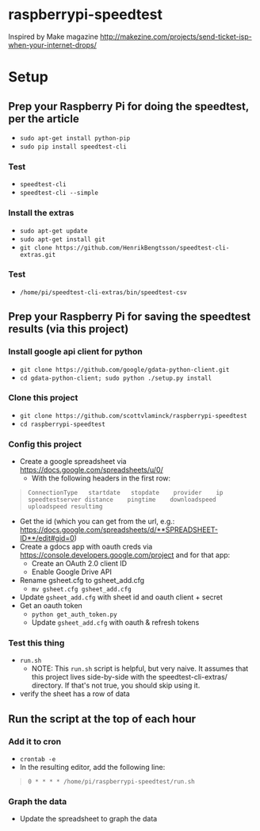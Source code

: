 
# raspberrypi-speedtest

Inspired by Make magazine http://makezine.com/projects/send-ticket-isp-when-your-internet-drops/ 


# Setup

## Prep your Raspberry Pi for doing the speedtest, per the article 

* `sudo apt-get install python-pip`
* `sudo pip install speedtest-cli`


### Test

* `speedtest-cli` 
* `speedtest-cli --simple` 


### Install the extras

* `sudo apt-get update`
* `sudo apt-get install git`
* `git clone https://github.com/HenrikBengtsson/speedtest-cli-extras.git` 


### Test

* `/home/pi/speedtest-cli-extras/bin/speedtest-csv` 


## Prep your Raspberry Pi for saving the speedtest results (via this project)

### Install google api client for python

* `git clone https://github.com/google/gdata-python-client.git`
* `cd gdata-python-client; sudo python ./setup.py install`


### Clone this project

* `git clone https://github.com/scottvlaminck/raspberrypi-speedtest`
* `cd raspberrypi-speedtest`


### Config this project

* Create a google spreadsheet via https://docs.google.com/spreadsheets/u/0/ 
	* With the following headers in the first row: 
> `ConnectionType	startdate	stopdate	provider	ip	speedtestserver	distance	pingtime	downloadspeed	uploadspeed	resultimg`

* Get the id (which you can get from the url, e.g.: https://docs.google.com/spreadsheets/d/**SPREADSHEET-ID**/edit#gid=0)
* Create a gdocs app with oauth creds via https://console.developers.google.com/project and for that app: 
	* Create an OAuth 2.0 client ID
	* Enable Google Drive API
* Rename gsheet.cfg to gsheet_add.cfg
	* `mv gsheet.cfg gsheet_add.cfg`
* Update `gsheet_add.cfg` with sheet id and oauth client + secret
* Get an oauth token
	* `python get_auth_token.py`
	* Update `gsheet_add.cfg` with oauth & refresh tokens 


### Test this thing

* `run.sh` 
	* NOTE: This `run.sh` script is helpful, but very naive. It assumes that this project lives side-by-side with the speedtest-cli-extras/ directory. If that's not true, you should skip using it.
* verify the sheet has a row of data 


## Run the script at the top of each hour

### Add it to cron

* `crontab -e`
* In the resulting editor, add the following line: 
>	`0 * * * * /home/pi/raspberrypi-speedtest/run.sh`


### Graph the data

* Update the spreadsheet to graph the data 







